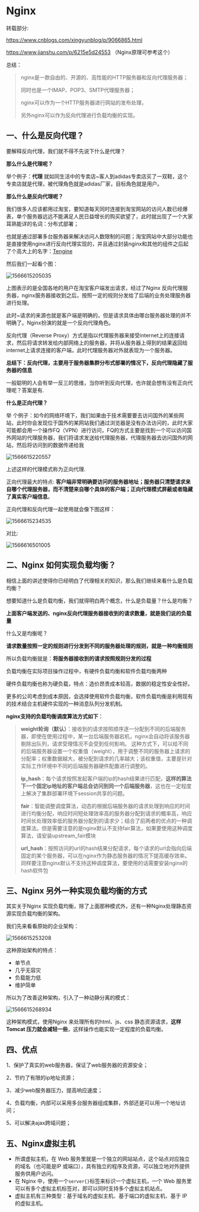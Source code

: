 # Nginx

转载部分: 

https://www.cnblogs.com/xingyunblog/p/9066865.html

https://www.jianshu.com/p/6215e5d24553 （Nginx原理可参考这个）

总结：

> nginx是一款自由的、开源的、高性能的HTTP服务器和反向代理服务器；
>
> 同时也是一个IMAP、POP3、SMTP代理服务器；
>
> nginx可以作为一个HTTP服务器进行网站的发布处理，
>
> 另外nginx可以作为反向代理进行负载均衡的实现。

## 一、什么是反向代理？

要解释反向代理，我们就不得不先说下什么是代理？

**那么什么是代理呢？**

举个例子：**代理** 就如同生活中的专卖店~客人到adidas专卖店买了一双鞋，这个专卖店就是代理，被代理角色就是adidas厂家，目标角色就是用户。

**那么什么是反向代理呢？**

我们很多人应该都用过淘宝，要知道每天同时连接到淘宝网站的访问人数已经爆表，单个服务器远远不能满足人民日益增长的购买欲望了，此时就出现了一个大家耳熟能详的名词：分布式部署；

也就是通过部署多台服务器来解决访问人数限制的问题；淘宝网站中大部分功能也是直接使用nginx进行反向代理实现的，并且通过封装nginx和其他的组件之后起了个高大上的名字：[Tengine](http://tengine.taobao.org/) 

然后我们一起看个图：

![1566615205035](assets/1566615205035.png)

上图表示的是全国各地的用户在淘宝客户端发出请求，经过了Nginx 反向代理服务器，nginx服务器接收到之后，按照一定的规则分发给了后端的业务处理服务器进行处理。

此时~请求的来源也就是客户端是明确的，但是请求具体由哪台服务器处理的并不明确了。Nginx扮演的就是一个反向代理角色。

反向代理（Reverse Proxy）方式是指以代理服务器来接受internet上的连接请求，然后将请求转发给内部网络上的服务器，并将从服务器上得到的结果返回给internet上请求连接的客户端，此时代理服务器对外就表现为一个服务器。

**总结下：反向代理，主要用于服务器集群分布式部署的情况下，反向代理隐藏了服务器的信息**

一般聪明的人会有举一反三的思维，当你听到反向代理，也许就会想有没有正向代理呢？答案是有.

**什么是正向代理？**

举 个例子：如今的网络环境下，我们如果由于技术需要要去访问国外的某些网站，此时你会发现位于国外的某网站我们通过浏览器是没有办法访问的，此时大家可能都会用一个操作FQ（VPN）进行访问，FQ的方式主要是找到一个可以访问国外网站的代理服务器，我们将请求发送给代理服务器，代理服务器去访问国外的网站，然后将访问到的数据传递给我

![1566615220557](assets/1566615220557.png)

上述这样的代理模式称为正向代理.

正向代理最大的特点: **客户端非常明确要访问的服务器地址；服务器只清楚请求来自哪个代理服务器，而不清楚来自哪个具体的客户端；正向代理模式屏蔽或者隐藏了真实客户端信息**。

正向代理和反向代理一起使用就会像下图这样：

![1566615234535](assets/1566615234535.png)

对比:

![1566616501005](assets/1566616501005.png)

## 二、Nginx 如何实现负载均衡？

 相信上面的讲述使得你已经明白了代理相关的知识，那么我们继续来看什么是负载均衡？

 想要知道什么是负载均衡，我们就得明白两个概念，什么是负载量？什么是均衡？

**上面客户端发送的、nginx反向代理服务器接收到的请求数量，就是我们说的负载量**

 什么又是均衡呢？

 **请求数量按照一定的规则进行分发到不同的服务器处理的规则，就是一种均衡规则**

所以负载均衡就是：**将服务器接收到的请求按照规则分发的过程**

 负载均衡在实际项目操作过程中，有硬件负载均衡和软件负载均衡两种

硬件负载均衡也称为硬负载，特点：造价昂贵成本较高，数据的稳定性安全性好。

更多的公司考虑到成本原因，会选择使用软件负载均衡，软件负载均衡是利用现有的技术结合主机硬件实现的一种消息队列分发机制。

**nginx支持的负载均衡调度算法方式如下**：

> **weight轮询（默认）**：接收到的请求按照顺序逐一分配到不同的后端服务器，即使在使用过程中，某一台后端服务器宕机，nginx会自动将该服务器剔除出队列，请求受理情况不会受到任何影响。 这种方式下，可以给不同的后端服务器设置一个权重值（weight），用于调整不同的服务器上请求的分配率；权重数据越大，被分配到请求的几率越大；该权重值，主要是针对实际工作环境中不同的后端服务器硬件配置进行调整的。
>
> **ip_hash**：每个请求按照发起客户端的ip的hash结果进行匹配，**这样的算法下一个固定ip地址的客户端总会访问到同一个后端服务器**，这也在一定程度上解决了集群部署环境下session共享的问题。
>
> **fair**：智能调整调度算法，动态的根据后端服务器的请求处理到响应的时间进行均衡分配，响应时间短处理效率高的服务器分配到请求的概率高，响应时间长处理效率低的服务器分配到的请求少；结合了前两者的优点的一种调度算法。但是需要注意的是nginx默认不支持fair算法，如果要使用这种调度算法，请安装upstream_fair模块
>
>  **url_hash**：按照访问的url的hash结果分配请求，每个请求的url会指向后端固定的某个服务器，可以在nginx作为静态服务器的情况下提高缓存效率。同样要注意nginx默认不支持这种调度算法，要使用的话需要安装nginx的hash软件包

## 三、Nginx 另外一种实现负载均衡的方式

其实关于Nginx 实现负载均衡，除了上面那种模式外，还有一种Nginx处理静态资源实现负载均衡的架构。

我们先来看看原始的企业架构：

![1566615253208](assets/1566615253208.png)

这种原始架构的特点：

- 单节点
- 几乎无容灾
- 负载能力低
- 维护简单

 所以为了改善这种架构，引入了一种动静分离的模式：

![1566615268934](assets/1566615268934.png)

 

 这种架构模式，使用Nginx 来处理所有的html、js、css 静态资源请求，**这样Tomcat 压力就会减轻一些**，这样操作也能实现一定程度的负载均衡。

## 四、优点

1、保护了真实的web服务器，保证了web服务器的资源安全；

2、节约了有限的ip地址资源；

3、减少web服务器压力，提高响应速度；

4、负载均衡，内部可以采用多台服务器组成集群，外部还是可以用一个地址访问；

5、可以解决ajax跨域问题；

## 五、Nginx虚拟主机

- 所谓虚拟主机，在 Web 服务里就是一个独立的网站站点，这个站点对应独立的域名（也可能是IP 或端口），具有独立的程序及资源，可以独立地对外提供服务供用户访问。
- 在 Nginx 中，使用一个` server{} `标签来标识一个虚拟主机，一个 Web 服务里可以有多个虚拟主机标签对，即可以同时支持多个虚拟主机站点。
- 虚拟主机有三种类型：基于域名的虚拟主机、基于端口的虚拟主机、基于 IP 的虚拟主机。